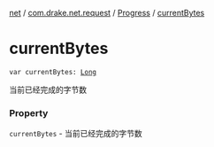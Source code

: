 [net](../../index.md) / [com.drake.net.request](../index.md) / [Progress](index.md) / [currentBytes](./current-bytes.md)

# currentBytes

`var currentBytes: `[`Long`](https://kotlinlang.org/api/latest/jvm/stdlib/kotlin/-long/index.html)

当前已经完成的字节数

### Property

`currentBytes` - 当前已经完成的字节数